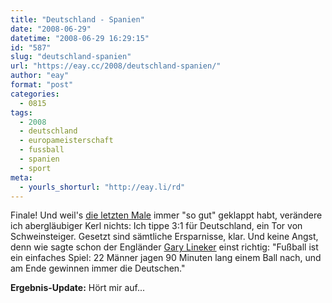 ```yaml
---
title: "Deutschland - Spanien"
date: "2008-06-29"
datetime: "2008-06-29 16:29:15"
id: "587"
slug: "deutschland-spanien"
url: "https://eay.cc/2008/deutschland-spanien/"
author: "eay"
format: "post"
categories:
  - 0815
tags:
  - 2008
  - deutschland
  - europameisterschaft
  - fussball
  - spanien
  - sport
meta:
  - yourls_shorturl: "http://eay.li/rd"
---
```


Finale! Und weil's [die letzten Male](//eay.cc/tag/em08/) immer "so gut" geklappt habt, verändere ich abergläubiger Kerl nichts: Ich tippe 3:1 für Deutschland, ein Tor von Schweinsteiger. Gesetzt sind sämtliche Ersparnisse, klar. Und keine Angst, denn wie sagte schon der Engländer [Gary Lineker](http://en.wikipedia.org/wiki/Gary_Lineker) einst richtig: "Fußball ist ein einfaches Spiel: 22 Männer jagen 90 Minuten lang einem Ball nach, und am Ende gewinnen immer die Deutschen."

**Ergebnis-Update:** Hört mir auf...
